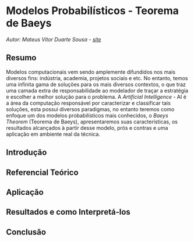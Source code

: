 # Modelos Probabilísticos - Teorema de Baeys

*Autor: Mateus Vitor Duarte Sousa - [site](http://vittorduartte.github.io/)*

## Resumo 

Modelos computacionais vem sendo amplemente difundidos nos mais diversos fins: indústria, academia, projetos sociais e etc. No entanto, temos uma infinita gama de soluções para os mais diversos contextos, o que traz uma camada extra de responsabilidade ao modelador de traçar a estratégia e escolher a melhor solução para o problema. A *Artificial Intelligence* - AI é a área da computação responsável por caracterizar e classificar tais soluções, esta possui diversos paradigmas, no entanto teremos como enfoque um dos modelos probabilísticos mais conhecidos, o *Baeys Theorem* (Teorema de Baeys), apresentaremos suas características, os resultados alcançados à partir desse modelo, prós e contras e uma aplicação em ambiente real da técnica.    

## Introdução

## Referencial Teórico

## Aplicação

## Resultados e como Interpretá-los

## Conclusão
